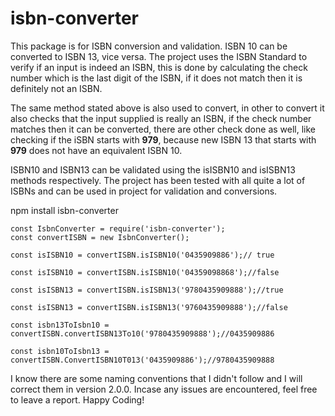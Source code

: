 # isbn-converter


This package is for ISBN conversion and validation. ISBN 10 can be converted to ISBN 13, vice versa. The project uses the ISBN Standard to verify if an input is indeed an ISBN, this is done by calculating the check number which is the last digit of the ISBN, if it does not match then it is definitely not an ISBN.

The same method stated above is also used to convert, in other to convert it also checks that the input supplied is really an ISBN, if the check number matches then it can be converted, there are other check done as well, like checking if the iSBN starts with **979**, because new ISBN 13 that starts with **979** does not have an equivalent ISBN 10.

ISBN10 and ISBN13 can be validated using the isISBN10 and isISBN13 methods respectively. The project has been tested with all quite a lot of ISBNs and can be used in project for validation and conversions.  

npm install isbn-converter

```
const IsbnConverter = require('isbn-converter');
const convertISBN = new IsbnConverter();

const isISBN10 = convertISBN.isISBN10('0435909886');// true

const isISBN10 = convertISBN.isISBN10('04359098868');//false

const isISBN13 = convertISBN.isISBN13('9780435909888');//true

const isISBN13 = convertISBN.isISBN13('9760435909888');//false

const isbn13ToIsbn10 = convertISBN.convertISBN13To10('9780435909888');//0435909886

const isbn10ToIsbn13 = convertISBN.ConvertISBN10T013('0435909886');//9780435909888
```

I know there are some naming conventions that I didn't follow and I will correct them in version 2.0.0.
Incase any issues are encountered, feel free to leave a report. Happy Coding!